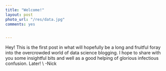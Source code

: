 ```yaml
---
title: "Welcome!"
layout: post
photo_url: "/res/data.jpg"
comments: yes


---
```


Hey! This is the first post in what will hopefully be a long and fruitful foray into the overcrowded world of data science blogging. I hope to share with you some insightful bits and well as a good helping of glorious infectious confusion. Later!
\\
-Nick
